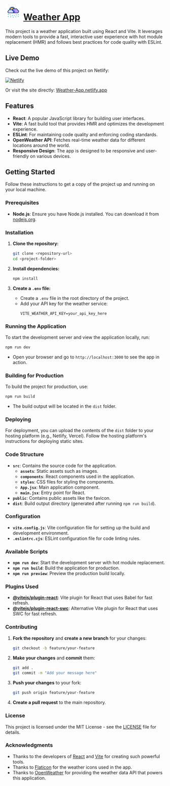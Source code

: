 # <img src="src/assets/rain.gif" alt="Weather App" width="50"/> [Weather App](https://earnest-tiramisu-c1119c.netlify.app/)

This project is a weather application built using React and Vite. It leverages modern tools to provide a fast, interactive user experience with hot module replacement (HMR) and follows best practices for code quality with ESLint.
## Live Demo

Check out the live demo of this project on Netlify:

[![Netlify](https://www.netlify.com/v3/img/components/full-logo-dark.svg)](https://earnest-tiramisu-c1119c.netlify.app/)

Or visit the site directly: [Weather-App.netlify.app](https://earnest-tiramisu-c1119c.netlify.app/)

## Features

- **React**: A popular JavaScript library for building user interfaces.
- **Vite**: A fast build tool that provides HMR and optimizes the development experience.
- **ESLint**: For maintaining code quality and enforcing coding standards.
- **OpenWeather API**: Fetches real-time weather data for different locations around the world.
- **Responsive Design**: The app is designed to be responsive and user-friendly on various devices.

## Getting Started

Follow these instructions to get a copy of the project up and running on your local machine.

### Prerequisites

- **Node.js**: Ensure you have Node.js installed. You can download it from [nodejs.org](https://nodejs.org/).

### Installation

1. **Clone the repository:**
   ```bash
   git clone <repository-url>
   cd <project-folder>
   ```

2. **Install dependencies:**
   ```bash
   npm install
   ```

3. **Create a `.env` file:**
   - Create a `.env` file in the root directory of the project.
   - Add your API key for the weather service:
     ```env
     VITE_WEATHER_API_KEY=your_api_key_here
     ```

### Running the Application

To start the development server and view the application locally, run:
```bash
npm run dev
```
- Open your browser and go to `http://localhost:3000` to see the app in action.

### Building for Production

To build the project for production, use:
```bash
npm run build
```
- The build output will be located in the `dist` folder.

### Deploying

For deployment, you can upload the contents of the `dist` folder to your hosting platform (e.g., Netlify, Vercel). Follow the hosting platform's instructions for deploying static sites.

### Code Structure

- **`src`**: Contains the source code for the application.
  - **`assets`**: Static assets such as images.
  - **`components`**: React components used in the application.
  - **`styles`**: CSS files for styling the components.
  - **`App.jsx`**: Main application component.
  - **`main.jsx`**: Entry point for React.
- **`public`**: Contains public assets like the favicon.
- **`dist`**: Build output directory (generated after running `npm run build`).

### Configuration

- **`vite.config.js`**: Vite configuration file for setting up the build and development environment.
- **`.eslintrc.cjs`**: ESLint configuration file for code linting rules.

### Available Scripts

- **`npm run dev`**: Start the development server with hot module replacement.
- **`npm run build`**: Build the application for production.
- **`npm run preview`**: Preview the production build locally.

### Plugins Used

- **[@vitejs/plugin-react](https://github.com/vitejs/vite-plugin-react/blob/main/packages/plugin-react/README.md)**: Vite plugin for React that uses Babel for fast refresh.
- **[@vitejs/plugin-react-swc](https://github.com/vitejs/vite-plugin-react-swc)**: Alternative Vite plugin for React that uses SWC for fast refresh.

### Contributing

1. **Fork the repository** and **create a new branch** for your changes:
   ```bash
   git checkout -b feature/your-feature
   ```

2. **Make your changes** and **commit** them:
   ```bash
   git add .
   git commit -m "Add your message here"
   ```

3. **Push your changes** to your fork:
   ```bash
   git push origin feature/your-feature
   ```

4. **Create a pull request** to the main repository.

### License

This project is licensed under the MIT License - see the [LICENSE](LICENSE) file for details.

### Acknowledgments

- Thanks to the developers of [React](https://reactjs.org/) and [Vite](https://vitejs.dev/) for creating such powerful tools.
- Thanks to [Flaticon](https://www.flaticon.com/) for the weather icons used in the app.
- Thanks to [OpenWeather](https://openweathermap.org) for providing the weather data API that powers this application.
